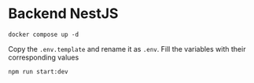 # Backend NestJS

```
docker compose up -d
```

Copy the `.env.template` and rename it as `.env`.
Fill the variables with their corresponding values

```
npm run start:dev
```
